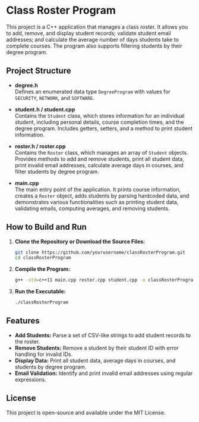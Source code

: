 # Class Roster Program

This project is a C++ application that manages a class roster. It allows you to add, remove, and display student records; validate student email addresses; and calculate the average number of days students take to complete courses. The program also supports filtering students by their degree program.

## Project Structure

- **degree.h**  
  Defines an enumerated data type `DegreeProgram` with values for `SECURITY`, `NETWORK`, and `SOFTWARE`.

- **student.h / student.cpp**  
  Contains the `Student` class, which stores information for an individual student, including personal details, course completion times, and the degree program. Includes getters, setters, and a method to print student information.

- **roster.h / roster.cpp**  
  Contains the `Roster` class, which manages an array of `Student` objects. Provides methods to add and remove students, print all student data, print invalid email addresses, calculate average days in courses, and filter students by degree program.

- **main.cpp**  
  The main entry point of the application. It prints course information, creates a `Roster` object, adds students by parsing hardcoded data, and demonstrates various functionalities such as printing student data, validating emails, computing averages, and removing students.

## How to Build and Run

1. **Clone the Repository or Download the Source Files:**

   ```bash
   git clone https://github.com/yourusername/classRosterProgram.git
   cd classRosterProgram

2. **Compile the Program:**

    ```bash
    g++ -std=c++11 main.cpp roster.cpp student.cpp -o classRosterProgram

3. **Run the Executable:**

    ```bash
    ./classRosterProgram

## Features

- **Add Students:** Parse a set of CSV-like strings to add student records to the roster.
- **Remove Students:** Remove a student by their student ID with error handling for invalid IDs.
- **Display Data:** Print all student data, average days in courses, and students by degree program.
- **Email Validation:** Identify and print invalid email addresses using regular expressions.

## License

This project is open-source and available under the MIT License.